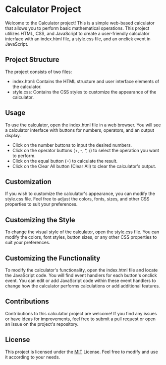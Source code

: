 

# Calculator Project

Welcome to the Calculator project! This is a simple web-based calculator that allows you to perform basic mathematical operations. 
This project utilizes HTML, CSS, and JavaScript to create a user-friendly calculator interface with an index.html file, a style.css file, and an onclick event in JavaScript.


## Project Structure

The project consists of two files:

- index.html: Contains the HTML structure and user interface elements of the calculator.
- style.css: Contains the CSS styles to customize the appearance of the calculator.
## Usage
To use the calculator, open the index.html file in a web browser. You will see a calculator interface with buttons for numbers, operators, and an output display.

- Click on the number buttons to input the desired numbers.
- Click on the operator buttons (+, -, *, /) to select the operation you want to perform.
- Click on the equal button (=) to calculate the result.
- Click on the Clear All button (Clear All) to clear the calculator's output.
## Customization
If you wish to customize the calculator's appearance, you can modify the style.css file. Feel free to adjust the colors, fonts, sizes, and other CSS properties to suit your preferences.
## Customizing the Style
To change the visual style of the calculator, open the style.css file. You can modify the colors, font styles, button sizes, or any other CSS properties to suit your preferences.
## Customizing the Functionality
To modify the calculator's functionality, open the index.html file and locate the JavaScript code. 
You will find event handlers for each button's onclick event. You can edit or add JavaScript code within these event handlers to change how the calculator performs calculations or add additional features.
## Contributions
Contributions to this calculator project are welcome! If you find any issues or have ideas for improvements, feel free to submit a pull request or open an issue on the project's repository.
## License

This project is licensed under the [MIT](https://choosealicense.com/licenses/mit/) License. Feel free to modify and use it according to your needs.

